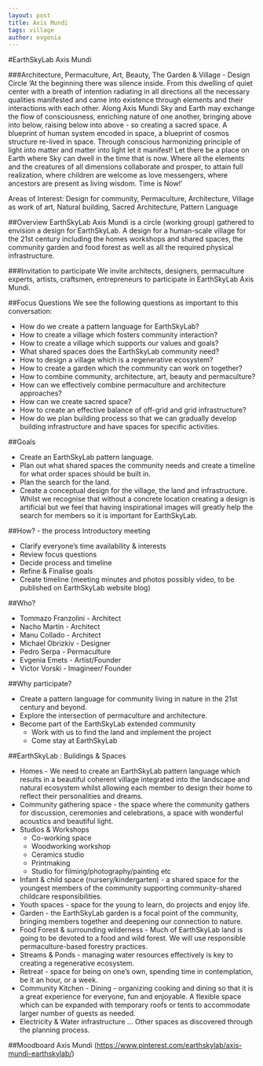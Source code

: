 ```yaml
---
layout: post
title: Axis Mundi
tags: village
author: evgenia
---
```


#EarthSkyLab Axis Mundi

###Architecture, Permaculture, Art, Beauty, The Garden & Village - Design Circle
‘At the beginning there was silence inside. From this dwelling of quiet center with a breath of intention radiating in all directions all the necessary qualities manifested and came into existence through elements and their interactions with each other. Along Axis Mundi Sky and Earth may exchange the flow of consciousness, enriching nature of one another, bringing above into below, raising below into above - so creating a sacred space. A blueprint of human system encoded in space, a blueprint of cosmos structure re-lived in space. Through conscious harmonizing principle of light into matter and matter into light let it manifest! Let there be a place on Earth where Sky can dwell in the time that is now. Where all the elements and the creatures of all dimensions collaborate and prosper, to attain full realization, where children are welcome as love messengers, where ancestors are present as living wisdom. 
Time is Now!’

Areas of Interest: Design for community, Permaculture, Architecture, Village as work of art, Natural building, Sacred Architecture, Pattern Language

##Overview
EarthSkyLab Axis Mundi is a circle (working group) gathered to envision a design for EarthSkyLab. A design for a human-scale village for the 21st century including the homes workshops and shared spaces, the community garden and food forest as well as all the required physical infrastructure.

###Invitation to participate
We invite architects, designers, permaculture experts, artists, craftsmen, entrepreneurs to participate in EarthSkyLab Axis Mundi. 

##Focus Questions
We see the following questions as important to this conversation:
* How do we create a pattern language for EarthSkyLab?
* How to create a village which fosters community interaction?
* How to create a village which supports our values and goals?
* What shared spaces does the EarthSkyLab community need?
* How to design a village which is a regenerative ecosystem?
* How to create a garden which the community can work on together?
* How to combine community, architecture, art, beauty and permaculture?
* How can we effectively combine permaculture and architecture approaches?
* How can we create sacred space?
* How to create an effective balance of off-grid and grid infrastructure?
* How do we plan building process so that we can gradually develop building infrastructure and have spaces for specific activities.

##Goals
* Create an EarthSkyLab pattern language.
* Plan out what shared spaces the community needs and create a timeline for what order spaces should be built in.
* Plan the search for the land.
* Create a conceptual design for the village, the land and infrastructure.
Whilst we recognise that without a concrete location creating a design is artificial but we feel that having inspirational images will greatly help the search for members so it is important for EarthSkyLab.

##How? - the process
Introductory meeting
* Clarify everyone’s time availability & interests
* Review focus questions
* Decide process and timeline
* Refine & Finalise goals
* Create timeline
(meeting minutes and photos possibly video, to be published on EarthSkyLab website blog)

##Who?
* Tommazo Franzolini - Architect
* Nacho Martin - Architect
* Manu Collado - Architect
* Michael Obrizkiv - Designer
* Pedro Serpa - Permaculture
* Evgenia Emets - Artist/Founder
* Victor Vorski - Imagineer/ Founder

##Why participate?
* Create a pattern language for community living in nature in the 21st century and beyond.
* Explore the intersection of permaculture and architecture.
* Become part of the EarthSkyLab extended community 
  *  Work with us to find the land and implement the project
  *  Come stay at EarthSkyLab

##EarthSkyLab : Buildings & Spaces
* Homes - We need to create an EarthSkyLab pattern language which results in a beautiful coherent village integrated into the landscape and natural ecosystem whilst allowing each member to design their home to reflect their personalities and dreams.
* Community gathering space - the space where the community gathers for discussion, ceremonies and celebrations, a space with wonderful acoustics and beautiful light.
* Studios & Workshops
  * Co-working space
  * Woodworking workshop
  * Ceramics studio
  * Printmaking
  * Studio for filming/photography/painting etc
* Infant & child space (nursery/kindergarten) - a shared space for the youngest members of the community supporting community-shared childcare responsibilities.
* Youth spaces - space for the young to learn, do projects and enjoy life.
* Garden - the EarthSkyLab garden is a focal point of the community, bringing members together and deepening our connection to nature.
* Food Forest & surrounding wilderness - Much of EarthSkyLab land is going to be devoted to a food and wild forest. We will use responsible permaculture-based forestry practices.
* Streams & Ponds - managing water resources effectively is key to creating a regenerative ecosystem. 
* Retreat - space for being on one’s own, spending time in contemplation, be it an hour, or a week. 
* Community Kitchen - Dining - organizing cooking and dining so that it is a great experience for everyone, fun and enjoyable. A flexible space which can be expanded with temporary roofs or tents to accommodate larger number of guests as needed.
* Electricity & Water infrastructure
… Other spaces as discovered through the planning process.

##Moodboard Axis Mundi 
(https://www.pinterest.com/earthskylab/axis-mundi-earthskylab/)


